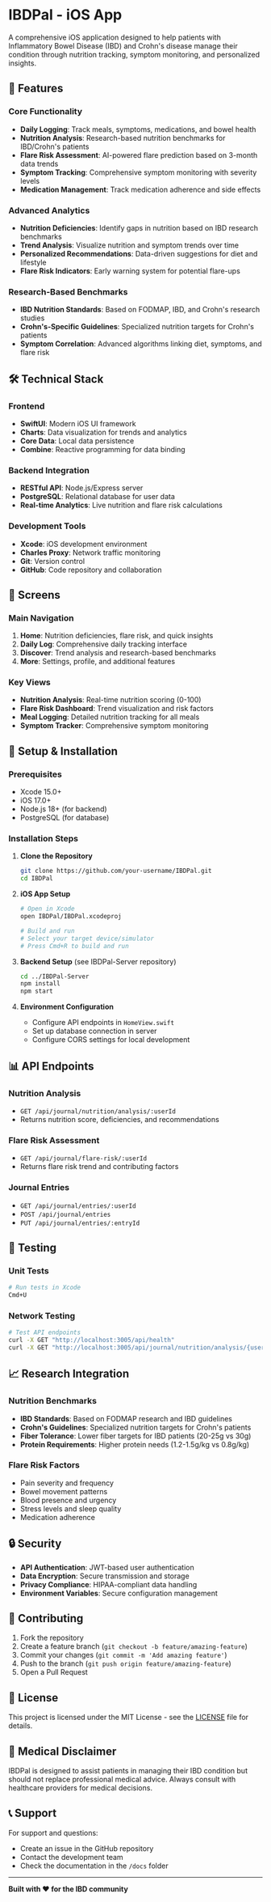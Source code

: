 # IBDPal - iOS App

A comprehensive iOS application designed to help patients with Inflammatory Bowel Disease (IBD) and Crohn's disease manage their condition through nutrition tracking, symptom monitoring, and personalized insights.

## 🏥 Features

### Core Functionality
- **Daily Logging**: Track meals, symptoms, medications, and bowel health
- **Nutrition Analysis**: Research-based nutrition benchmarks for IBD/Crohn's patients
- **Flare Risk Assessment**: AI-powered flare prediction based on 3-month data trends
- **Symptom Tracking**: Comprehensive symptom monitoring with severity levels
- **Medication Management**: Track medication adherence and side effects

### Advanced Analytics
- **Nutrition Deficiencies**: Identify gaps in nutrition based on IBD research benchmarks
- **Trend Analysis**: Visualize nutrition and symptom trends over time
- **Personalized Recommendations**: Data-driven suggestions for diet and lifestyle
- **Flare Risk Indicators**: Early warning system for potential flare-ups

### Research-Based Benchmarks
- **IBD Nutrition Standards**: Based on FODMAP, IBD, and Crohn's research studies
- **Crohn's-Specific Guidelines**: Specialized nutrition targets for Crohn's patients
- **Symptom Correlation**: Advanced algorithms linking diet, symptoms, and flare risk

## 🛠 Technical Stack

### Frontend
- **SwiftUI**: Modern iOS UI framework
- **Charts**: Data visualization for trends and analytics
- **Core Data**: Local data persistence
- **Combine**: Reactive programming for data binding

### Backend Integration
- **RESTful API**: Node.js/Express server
- **PostgreSQL**: Relational database for user data
- **Real-time Analytics**: Live nutrition and flare risk calculations

### Development Tools
- **Xcode**: iOS development environment
- **Charles Proxy**: Network traffic monitoring
- **Git**: Version control
- **GitHub**: Code repository and collaboration

## 📱 Screens

### Main Navigation
1. **Home**: Nutrition deficiencies, flare risk, and quick insights
2. **Daily Log**: Comprehensive daily tracking interface
3. **Discover**: Trend analysis and research-based benchmarks
4. **More**: Settings, profile, and additional features

### Key Views
- **Nutrition Analysis**: Real-time nutrition scoring (0-100)
- **Flare Risk Dashboard**: Trend visualization and risk factors
- **Meal Logging**: Detailed nutrition tracking for all meals
- **Symptom Tracker**: Comprehensive symptom monitoring

## 🔧 Setup & Installation

### Prerequisites
- Xcode 15.0+
- iOS 17.0+
- Node.js 18+ (for backend)
- PostgreSQL (for database)

### Installation Steps

1. **Clone the Repository**
   ```bash
   git clone https://github.com/your-username/IBDPal.git
   cd IBDPal
   ```

2. **iOS App Setup**
   ```bash
   # Open in Xcode
   open IBDPal/IBDPal.xcodeproj
   
   # Build and run
   # Select your target device/simulator
   # Press Cmd+R to build and run
   ```

3. **Backend Setup** (see IBDPal-Server repository)
   ```bash
   cd ../IBDPal-Server
   npm install
   npm start
   ```

4. **Environment Configuration**
   - Configure API endpoints in `HomeView.swift`
   - Set up database connection in server
   - Configure CORS settings for local development

## 📊 API Endpoints

### Nutrition Analysis
- `GET /api/journal/nutrition/analysis/:userId`
- Returns nutrition score, deficiencies, and recommendations

### Flare Risk Assessment
- `GET /api/journal/flare-risk/:userId`
- Returns flare risk trend and contributing factors

### Journal Entries
- `GET /api/journal/entries/:userId`
- `POST /api/journal/entries`
- `PUT /api/journal/entries/:entryId`

## 🧪 Testing

### Unit Tests
```bash
# Run tests in Xcode
Cmd+U
```

### Network Testing
```bash
# Test API endpoints
curl -X GET "http://localhost:3005/api/health"
curl -X GET "http://localhost:3005/api/journal/nutrition/analysis/{userId}"
```

## 📈 Research Integration

### Nutrition Benchmarks
- **IBD Standards**: Based on FODMAP research and IBD guidelines
- **Crohn's Guidelines**: Specialized nutrition targets for Crohn's patients
- **Fiber Tolerance**: Lower fiber targets for IBD patients (20-25g vs 30g)
- **Protein Requirements**: Higher protein needs (1.2-1.5g/kg vs 0.8g/kg)

### Flare Risk Factors
- Pain severity and frequency
- Bowel movement patterns
- Blood presence and urgency
- Stress levels and sleep quality
- Medication adherence

## 🔒 Security

- **API Authentication**: JWT-based user authentication
- **Data Encryption**: Secure transmission and storage
- **Privacy Compliance**: HIPAA-compliant data handling
- **Environment Variables**: Secure configuration management

## 🤝 Contributing

1. Fork the repository
2. Create a feature branch (`git checkout -b feature/amazing-feature`)
3. Commit your changes (`git commit -m 'Add amazing feature'`)
4. Push to the branch (`git push origin feature/amazing-feature`)
5. Open a Pull Request

## 📄 License

This project is licensed under the MIT License - see the [LICENSE](LICENSE) file for details.

## 🏥 Medical Disclaimer

IBDPal is designed to assist patients in managing their IBD condition but should not replace professional medical advice. Always consult with healthcare providers for medical decisions.

## 📞 Support

For support and questions:
- Create an issue in the GitHub repository
- Contact the development team
- Check the documentation in the `/docs` folder

---

**Built with ❤️ for the IBD community** 
